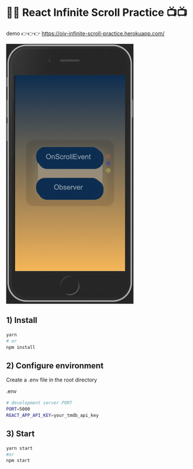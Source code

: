 # 🎥🎥 React Infinite Scroll Practice 📺📺

demo 👉👉👉 https://oiv-infinite-scroll-practice.herokuapp.com/

![image](https://github.com/OInVein/react-infinite-scroll-practice/blob/master/demo.gif)

## 1) Install

```bash
yarn
# or
npm install
```

## 2) Configure environment

Create a .env file in the root directory

.env
```sh
# development server PORT
PORT=5000
REACT_APP_API_KEY=your_tmdb_api_key
```

## 3) Start

```bash
yarn start
#or
npm start
```
